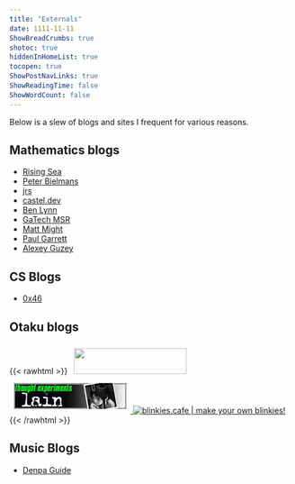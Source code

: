 ```yaml
---
title: "Externals"
date: 1111-11-11
ShowBreadCrumbs: true
shotoc: true
hiddenInHomeList: true
tocopen: true
ShowPostNavLinks: true
ShowReadingTime: false
ShowWordCount: false
---
```

Below is a slew of blogs and sites I frequent for various reasons.

## Mathematics blogs

* [Rising Sea](http://therisingsea.org/)
* [Peter Bielmans](https://pbelmans.ncag.info/)
* [jrs](http://www.math.lsa.umich.edu/~jrs/)
* [castel.dev](https://castel.dev/)
* [Ben Lynn](https://crypto.stanford.edu/~blynn/)
* [GaTech MSR](http://people.math.gatech.edu/~dmargalit7/tsr/index.shtml)
* [Matt Might](http://matt.might.net/articles/)
* [Paul Garrett](https://www-users.cse.umn.edu/~garrett/)
* [Alexey Guzey](https://guzey.com/)

## CS Blogs
* [0x46](https://0x46.net/)

## Otaku blogs
{{< rawhtml >}}
<a href="https://artificialnightsky.neocities.org">
    <img src="https://artificialnightsky.neocities.org/images/stamps/ans.gif" width="200" vspace="8" hspace="8" height="46" border="0">
</a>
<a href="http://www.cjas.org/~leng/lain.htm">
    <img src="banners/telbanner.jpg" alt="thought experiments lain" width="200" vspace="8" hspace="8" height="46" border="0">
</a>
<a href='https://blinkies.cafe' target='_blank'><img src='https://blinkies.cafe/b/display/blinkiesCafe-badge.gif' alt='blinkies.cafe | make your own blinkies!'></a>
{{< /rawhtml >}}

## Music Blogs

* [Denpa Guide](http://denpa.omaera.org/)
